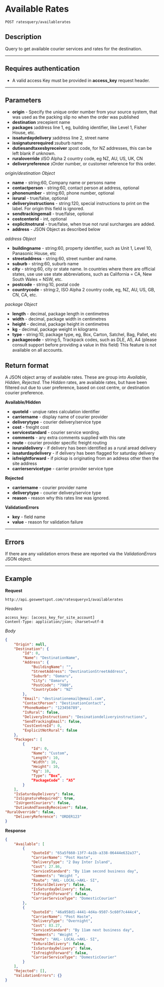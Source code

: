 # Available Rates

    POST ratesquery/availablerates

## Description
Query to get available courier services and rates for the destination.

***

## Requires authentication
* A valid access Key must be provided in **access_key** request header.

***

## Parameters
- **origin** - Specify the unique order number from your source system, that was used as the packing slip no when the order was published
- **destination** נrecepient name
- **packages** נaddress line 1, eg, building identifier, like Level 1, Fisher House, etc.
- **issaturdaydelivery** נaddress line 2, street name
- **issignaturerequired** נsuburb name
- **dutiesandtaxesbyreceiver** נpost code, for NZ addresses, this can be left blank if unknown.
- **ruraloverride** נISO Alpha 2 country code, eg NZ, AU, US, UK, CN
- **deliveryreference** נOrder number, or customer reference for this order. 

*origin/destination Object*
- **name** - string:60, Company name or persons name
- **contactperson** - string:60, contact person at address, optional
- **phonenumber** - string:60, phone number, optional
- **isrural** - true/false, optional
- **deliveryinstructions** - string:120, special instructions to print on the label. For origin this field is ignored.
- **sendtrackingemail** - true/false, optional
- **costcenterid** - int, optional
- **explicitnotrural** - true/false, when true not rural surcharges are added.
- **address** - JSON Object as described below

*address Object*
- **buildingname** - string:60, property identifier, such as Unit 1, Level 10, Panasonic House, etc
- **streetaddress** - string:60, street number and name. 
- **suburb** - string:60, suburb name
- **city** - string:60, city or state name. In countries where there are official states, use use use state abbreviations, such as California = CA, New South Wales = NSW, etc.
- **postcode** - string:10, postal code
- **countrycode** - string:2, ISO Alpha 2 country code, eg, NZ, AU, US, GB, CN, CA, etc.

*package Object*
- **length** - decimal, package length in centimetres
- **width** - decimal, package width in centimetres
- **height** - decimal, package height  in centimetres
- **kg** - decimal, package weight in kilograms
- **type** - string:10, package type, eg, Box, Carton, Satchel, Bag, Pallet, etc
- **packagecode** - string:5, Trackpack codes, such as DLE, A5, A4 (please consult support before providing a value in this field) This feature is not available on all accounts.


## Return format
A JSON object array of available rates. These are group into *Available*, *Hidden*, *Rejected*.
The *Hidden* rates, are available rates, but have been filtered out due to user preference, based on cost centre, or destination courier preference.

**Available/Hidden**
- **quoteId** - unqiue rates calculation identifier
- **carriername** - display name of courier provider
- **deliverytype** - courier delivery/service type
- **cost** - freight cost
- **servicestandard** - courier service wording. 
- **comments** - any extra comments supplied with this rate
- **route** - courier provider specific freight routing
- **isruraldelivery** - if delivery has been identified as a rural aread delivery
- **issaturdaydelivery** - if delivery has been flagged for saturday delivery
- **isfreightforward** - if pickup is originating from an address other then the site address
- **carrierservicetype** - carrier provider service type

**Rejected**
- **carriername** - courier provider name
- **deliverytype** - courier delivery/service type
- **reason** - reason why this rates line was ignored.

**ValidationErrors**
- **key** - field name
- **value** - reason for validation failure

    
    
***

## Errors
If there are any validation errors these are reported via the *ValidationErrors* JSON object.

***

## Example
**Request**

    http://api.gosweetspot.com/ratesqueryv1/availablerates

*Headers*

    access_key: [access_key_for_site_account]
    Content-Type: application/json; charset=utf-8

    

*Body*
``` json
{
	"Origin": null,
	"Destination": {
		"Id": 0,
		"Name": "DestinationName",
		"Address": {
			"BuildingName": "",
			"StreetAddress": "DestinationStreetAddress",
			"Suburb": "Oamaru",
			"City": "Oamaru",
			"PostCode": "7980",
			"CountryCode": "NZ"
		},
		"Email": "destinationemail@email.com",
		"ContactPerson": "DestinationContact",
		"PhoneNumber": "123456789",
		"IsRural": false,
		"DeliveryInstructions": "Desinationdeliveryinstructions",
		"SendTrackingEmail": false,
		"CostCentreId": 0,
		"ExplicitNotRural": false
	},
	"Packages": [
		{
			"Id": 0,
			"Name": "Custom",
			"Length": 10,
			"Width": 10,
			"Height": 10,
			"Kg": 10,
			"Type": “Box”,
			“PackageCode” : “A5”
		}
	],
	"IsSaturdayDelivery": false,
	"IsSignatureRequired": true,
	"IsUrgentCouriers": false,
	"DutiesAndTaxesByReceiver": false,
"RuralOverride": false,
    "DeliveryReference": "ORDER123"
}
```


**Response** 
``` json
{
	"Available": [
		{
			"QuoteId": "65a5f660-13f7-4a1b-a338-06444e632a37",
			"CarrierName": "Post Haste",
			"DeliveryType": "2 Day Inter Island",
			"Cost": 27.86,
			"ServiceStandard": "By 11am second business day",
			"Comments": "Weight ",
			"Route": "AKL- LOCAL->AKL- SI",
			"IsRuralDelivery": false,
			"IsSaturdayDelivery": false,
			"IsFreightForward": false,
			"CarrierServiceType": "DomesticCourier"
		},
		{
			"QuoteId": "46a958d1-4441-4d4a-9507-5c60f7c444c4",
			"CarrierName": "Post Haste",
			"DeliveryType": "Overnight",
			"Cost": 83.27,
			"ServiceStandard": "By 11am next business day",
			"Comments": "Weight ",
			"Route": "AKL- LOCAL->AKL- SI",
			"IsRuralDelivery": false,
			"IsSaturdayDelivery": false,
			"IsFreightForward": false,
			"CarrierServiceType": "DomesticCourier"
		}
	],
	"Rejected": [],
	"ValidationErrors": {}
}
```

